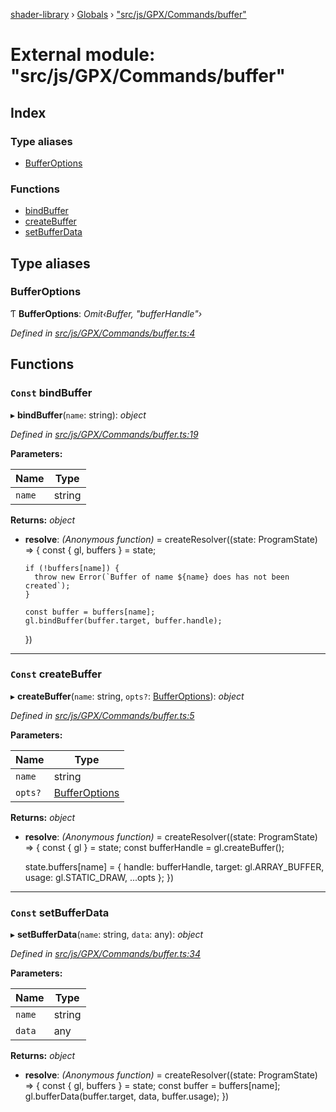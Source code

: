 [shader-library](../README.md) › [Globals](../globals.md) › ["src/js/GPX/Commands/buffer"](_src_js_gpx_commands_buffer_.md)

# External module: "src/js/GPX/Commands/buffer"

## Index

### Type aliases

* [BufferOptions](_src_js_gpx_commands_buffer_.md#bufferoptions)

### Functions

* [bindBuffer](_src_js_gpx_commands_buffer_.md#const-bindbuffer)
* [createBuffer](_src_js_gpx_commands_buffer_.md#const-createbuffer)
* [setBufferData](_src_js_gpx_commands_buffer_.md#const-setbufferdata)

## Type aliases

###  BufferOptions

Ƭ **BufferOptions**: *Omit‹Buffer, "bufferHandle"›*

*Defined in [src/js/GPX/Commands/buffer.ts:4](https://github.com/devjeetr/shader-lib-2/blob/83bd8e1/src/js/GPX/Commands/buffer.ts#L4)*

## Functions

### `Const` bindBuffer

▸ **bindBuffer**(`name`: string): *object*

*Defined in [src/js/GPX/Commands/buffer.ts:19](https://github.com/devjeetr/shader-lib-2/blob/83bd8e1/src/js/GPX/Commands/buffer.ts#L19)*

**Parameters:**

Name | Type |
------ | ------ |
`name` | string |

**Returns:** *object*

* **resolve**: *(Anonymous function)* = createResolver((state: ProgramState) => {
      const { gl, buffers } = state;

      if (!buffers[name]) {
        throw new Error(`Buffer of name ${name} does has not been created`);
      }

      const buffer = buffers[name];
      gl.bindBuffer(buffer.target, buffer.handle);
    })

___

### `Const` createBuffer

▸ **createBuffer**(`name`: string, `opts?`: [BufferOptions](_src_js_gpx_commands_buffer_.md#bufferoptions)): *object*

*Defined in [src/js/GPX/Commands/buffer.ts:5](https://github.com/devjeetr/shader-lib-2/blob/83bd8e1/src/js/GPX/Commands/buffer.ts#L5)*

**Parameters:**

Name | Type |
------ | ------ |
`name` | string |
`opts?` | [BufferOptions](_src_js_gpx_commands_buffer_.md#bufferoptions) |

**Returns:** *object*

* **resolve**: *(Anonymous function)* = createResolver((state: ProgramState) => {
    const { gl } = state;
    const bufferHandle = gl.createBuffer();

    state.buffers[name] = {
      handle: bufferHandle,
      target: gl.ARRAY_BUFFER,
      usage: gl.STATIC_DRAW,
      ...opts
    };
  })

___

### `Const` setBufferData

▸ **setBufferData**(`name`: string, `data`: any): *object*

*Defined in [src/js/GPX/Commands/buffer.ts:34](https://github.com/devjeetr/shader-lib-2/blob/83bd8e1/src/js/GPX/Commands/buffer.ts#L34)*

**Parameters:**

Name | Type |
------ | ------ |
`name` | string |
`data` | any |

**Returns:** *object*

* **resolve**: *(Anonymous function)* = createResolver((state: ProgramState) => {
    const { gl, buffers } = state;
    const buffer = buffers[name];
    gl.bufferData(buffer.target, data, buffer.usage);
  })
